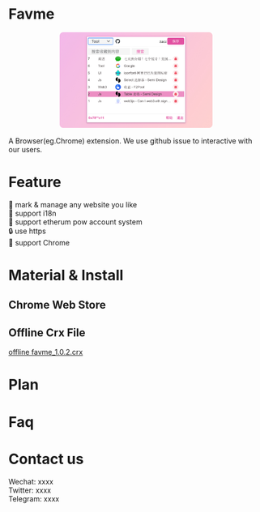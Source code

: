 # Favme

<div align=center>
<img src="./material/show.jpg" width="60%">
</div>

A Browser(eg.Chrome) extension. We use github issue to interactive with our users.

# Feature
:art: mark & manage any website you like  
:rocket: support i18n  
:tada: support etherum pow account system  
:lock: use https  
:truck: support Chrome  
 
# Material & Install
## Chrome Web Store


## Offline Crx File
<a href="./release_pkg/favme_1.0.2.crx">offline favme_1.0.2.crx</a>


# Plan



# Faq


# Contact us
Wechat: xxxx  
Twitter: xxxx  
Telegram: xxxx  
